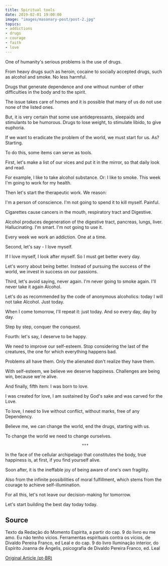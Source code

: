 ```yaml
---
title: Spiritual tools
date: 2019-02-01 19:00:00
image: "images/masonary-post/post-2.jpg"
topics: 
- addictions
- drugs
- courage
- faith
- love
---
```


One of humanity's serious problems is the use of drugs.

From heavy drugs such as heroin, cocaine to socially accepted drugs, such as
alcohol and smoke. No less harmful.

Drugs that generate dependence and one without number of other difficulties in the body and
to the spirit.

The issue takes care of homes and it is possible that many of us do not use
none of the listed ones.

But, it is very certain that some use antidepressants, sleepaids and stimulants
to be humorous. Drugs to lose weight, to stimulate libido,
to give euphoria.

If we want to eradicate the problem of the world, we must start for us. As?
Starting.

To do this, some items can serve as tools.

First, let's make a list of our vices and put it in the mirror, so that
daily look and read.

For example, I like to take alcohol substance. Or: I like to smoke. This
week I'm going to work for my health.

Then let's start the therapeutic work. We reason:

I'm a person of conscience. I'm not going to spend it to kill myself.
Painful.

Cigarettes cause cancers in the mouth, respiratory tract and
Digestive.

Alcohol produces degeneration of the digestive tract, pancreas,
lungs, liver. Hallucinating. I'm smart. I'm not going to use it.

Every week we work an addiction. One at a time.

Second, let's say - I love myself.

If I love myself, I look after myself. So I must get better every day.

Let's worry about being better. Instead of pursuing the success of the world,
we invest in success on our passions.

Third, let's avoid saying, never again. I'm never going to smoke again. I'll never take it again
Alcohol.

Let's do as recommended by the code of anonymous alcoholics: today I will not take
Alcohol. Just today.

When I come tomorrow, I'll repeat it: just today. And so every day, day by day.

Step by step, conquer the conquest.

Fourth: let's say, I deserve to be happy.

We need to improve our self-esteem. Stop considering the last of the
creatures, the one for which everything happens bad.

Problems all have them. Only the alienated don't realize they have them.

With self-esteem, we believe we deserve happiness. Challenges are being
win, because we're alive.

And finally, fifth item: I was born to love.

I was created for love, I am sustained by God's sake and was carved for the
Love.

To love, I need to live without conflict, without marks, free of any
Dependency.

Believe me, we can change the world, end the drugs, starting with us.

To change the world we need to change ourselves.

                                      ***

In the face of the cellular archipelago that constitutes the body, true happiness is,
at first, if you find yourself alive.

Soon after, it is the ineffable joy of being aware of one's own fragility.

Also from the infinite possibilities of moral fulfillment, which stems from the courage
to achieve self-illumination.

For all this, let's not leave our decision-making for tomorrow.

Let's start building the best day today today.

## Source
Texto da Redação do Momento Espírita, a partir do cap. 9 do livro eu me amo. Eu
não tenho vícios. Ferramentas espirituais contra os vícios, de Divaldo Pereira
Franco, ed Leal e do cap. 9 do livro Iluminação interior, do Espírito Joanna de
Ângelis, psicografia de Divaldo Pereira Franco, ed. Leal



[Original Article (pt-BR)](http://www.momento.com.br/pt/ler_texto.php?id=1370)
